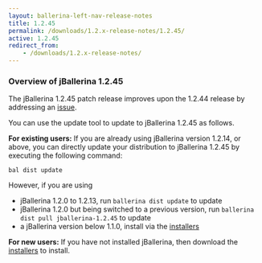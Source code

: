 ```yaml
---
layout: ballerina-left-nav-release-notes
title: 1.2.45
permalink: /downloads/1.2.x-release-notes/1.2.45/
active: 1.2.45
redirect_from:
    - /downloads/1.2.x-release-notes/
---
```


### Overview of jBallerina 1.2.45

The jBallerina 1.2.45 patch release improves upon the 1.2.44 release by addressing an [issue](https://github.com/ballerina-platform/ballerina-standard-library/issues/4908).

You can use the update tool to update to jBallerina 1.2.45 as follows.

**For existing users:**
If you are already using jBallerina version 1.2.14, or above, you can directly update your distribution to jBallerina 1.2.45 by executing the following command:

```
bal dist update
```

However, if you are using

- jBallerina 1.2.0 to 1.2.13, run `ballerina dist update` to update
- jBallerina 1.2.0 but being switched to a previous version, run `ballerina dist pull jballerina-1.2.45` to update
- a jBallerina version below 1.1.0, install via the [installers](https://ballerina.io/downloads/)

**For new users:**
If you have not installed jBallerina, then download the [installers](https://ballerina.io/downloads/) to install.

<style>.cGitButtonContainer, .cBallerinaTocContainer {display:none;}</style>
